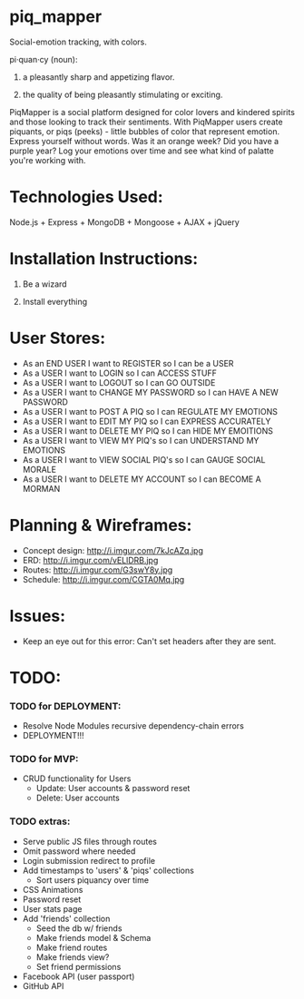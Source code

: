 # piq_mapper
Social-emotion tracking, with colors.

pi·quan·cy (noun):

1. a pleasantly sharp and appetizing flavor.

2. the quality of being pleasantly stimulating or exciting.

PiqMapper is a social platform designed for color lovers and kindered spirits and those looking to track their sentiments. With PiqMapper users create piquants, or piqs (peeks) - little bubbles of color that represent emotion. Express yourself without words. Was it an orange week? Did you have a purple year? Log your emotions over time and see what kind of palatte you're working with.


# Technologies Used:

Node.js + Express + MongoDB + Mongoose + AJAX + jQuery


# Installation Instructions:

1. Be a wizard

2. Install everything


# User Stores:

- As an END USER I want to REGISTER so I can be a USER
- As a USER I want to LOGIN so I can ACCESS STUFF
- As a USER I want to LOGOUT so I can GO OUTSIDE
- As a USER I want to CHANGE MY PASSWORD so I can HAVE A NEW PASSWORD
- As a USER I want to POST A PIQ so I can REGULATE MY EMOTIONS
- As a USER I want to EDIT MY PIQ so I can EXPRESS ACCURATELY
- As a USER I want to DELETE MY PIQ so I can HIDE MY EMOITIONS
- As a USER I want to VIEW MY PIQ's so I can UNDERSTAND MY EMOTIONS
- As a USER I want to VIEW SOCIAL PIQ's so I can GAUGE SOCIAL MORALE
- As a USER I want to DELETE MY ACCOUNT so I can BECOME A MORMAN

# Planning & Wireframes:

- Concept design: http://i.imgur.com/7kJcAZq.jpg
- ERD: http://i.imgur.com/vELlDRB.jpg
- Routes: http://i.imgur.com/G3swY8y.jpg
- Schedule: http://i.imgur.com/CGTA0Mq.jpg


# Issues:
- Keep an eye out for this error: Can't set headers after they are sent.

# TODO:

### TODO for DEPLOYMENT: ###
- Resolve Node Modules recursive dependency-chain errors
- DEPLOYMENT!!!

### TODO for MVP: ###
- CRUD functionality for Users
	* Update: User accounts & password reset
	* Delete: User accounts

### TODO extras: ###
- Serve public JS files through routes
- Omit password where needed
- Login submission redirect to profile
- Add timestamps to 'users' & 'piqs' collections
	* Sort users piquancy over time
- CSS Animations
- Password reset
- User stats page
- Add 'friends' collection
	* Seed the db w/ friends
	* Make friends model & Schema
	* Make friend routes
	* Make friends view?
	* Set friend permissions
- Facebook API (user passport)
- GitHub API
